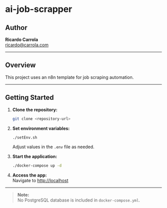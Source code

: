 # ai-job-scrapper

## Author

**Ricardo Carrola**  
[ricardo@carrola.com](mailto:ricardo@carrola.com)

---

## Overview

This project uses an n8n template for job scraping automation.

---

## Getting Started

1. **Clone the repository:**
   ```bash
   git clone <repository-url>
   ```
2. **Set environment variables:**

   ```bash
   ./setEnv.sh
   ```

   Adjust values in the `.env` file as needed.

3. **Start the application:**

   ```bash
   ./docker-compose up -d
   ```

4. **Access the app:**  
   Navigate to [http://localhost](http://localhost)

---

> **Note:**  
> No PostgreSQL database is included in `docker-compose.yml`.
